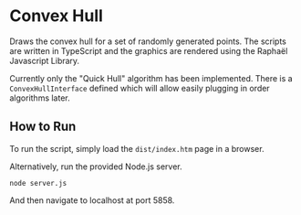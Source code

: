 # Convex Hull

Draws the convex hull for a set of randomly generated points. 
The scripts are written in TypeScript and the graphics are rendered using the Raphaël Javascript Library.

Currently only the "Quick Hull" algorithm has been implemented. 
There is a `ConvexHullInterface` defined which will allow easily plugging in order algorithms later. 

## How to Run

To run the script, simply load the `dist/index.htm` page in a browser.

Alternatively, run the provided Node.js server.

```node server.js```

And then navigate to localhost at port 5858.
